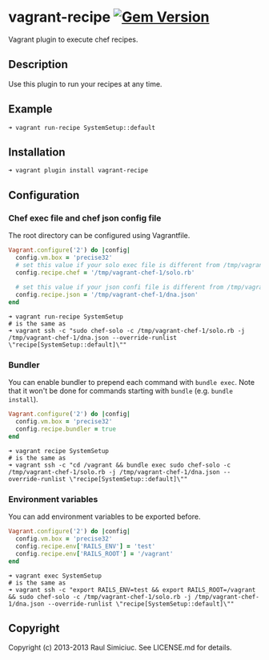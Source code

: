 vagrant-recipe [![Gem Version](https://badge.fury.io/rb/vagrant-recipe.png)](http://badge.fury.io/rb/vagrant-recipe)
===============

Vagrant plugin to execute chef recipes.

Description
-----------

Use this plugin to run your recipes at any time.

Example
-------

```shell
➜ vagrant run-recipe SystemSetup::default
```

Installation
------------

```shell
➜ vagrant plugin install vagrant-recipe
```

Configuration
-------------

### Chef exec file and chef json config file

The root directory can be configured using Vagrantfile.

```ruby
Vagrant.configure('2') do |config|
  config.vm.box = 'precise32'
  # set this value if your solo exec file is different from /tmp/vagrant-chef-1/solo.rb
  config.recipe.chef = '/tmp/vagrant-chef-1/solo.rb'
  
  # set this value if your json confi file is different from /tmp/vagrant-chef-1/dna.json
  config.recipe.json = '/tmp/vagrant-chef-1/dna.json'
end
```

```shell
➜ vagrant run-recipe SystemSetup
# is the same as
➜ vagrant ssh -c "sudo chef-solo -c /tmp/vagrant-chef-1/solo.rb -j /tmp/vagrant-chef-1/dna.json --override-runlist \"recipe[SystemSetup::default]\""
```

### Bundler

You can enable bundler to prepend each command with `bundle exec`. Note that it won't be done for commands starting with `bundle` (e.g. `bundle install`).

```ruby
Vagrant.configure('2') do |config|
  config.vm.box = 'precise32'
  config.recipe.bundler = true
end
```

```shell
➜ vagrant recipe SystemSetup
# is the same as
➜ vagrant ssh -c "cd /vagrant && bundle exec sudo chef-solo -c /tmp/vagrant-chef-1/solo.rb -j /tmp/vagrant-chef-1/dna.json --override-runlist \"recipe[SystemSetup::default]\""
```

### Environment variables

You can add environment variables to be exported before.

```ruby
Vagrant.configure('2') do |config|
  config.vm.box = 'precise32'
  config.recipe.env['RAILS_ENV'] = 'test'
  config.recipe.env['RAILS_ROOT'] = '/vagrant'
end
```

```shell
➜ vagrant exec SystemSetup
# is the same as
➜ vagrant ssh -c "export RAILS_ENV=test && export RAILS_ROOT=/vagrant && sudo chef-solo -c /tmp/vagrant-chef-1/solo.rb -j /tmp/vagrant-chef-1/dna.json --override-runlist \"recipe[SystemSetup::default]\""
```

Copyright
---------

Copyright (c) 2013-2013 Raul Simiciuc. See LICENSE.md for details.
